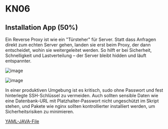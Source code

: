 # KN06

## Installation App (50%)

Ein Reverse Proxy ist wie ein "Türsteher" für Server. Statt dass Anfragen direkt zum echten Server gehen, landen sie erst beim Proxy, der dann entscheidet, wohin sie weitergeleitet werden. So hilft er bei Sicherheit, Schnelligkeit und Lastverteilung – der Server bleibt hidden und läuft entspannter.

![image](https://github.com/user-attachments/assets/dd5158e2-18db-4fc5-b130-0b09732d0ada)

![image](https://github.com/user-attachments/assets/04706788-91d7-463a-9263-ec5e14bcf356)

In einer produktiven Umgebung ist es kritisch, sudo ohne Passwort und fest hinterlegte SSH-Schlüssel zu vermeiden. Auch sollten sensible Daten wie eine Datenbank-URL mit Platzhalter-Passwort nicht ungeschützt im Skript stehen, und Pakete wie nginx sollten kontrollierter installiert werden, um Sicherheitsrisiken zu minimieren.

[YAML-JAVA-File](cloud-init-web-java.yaml)
